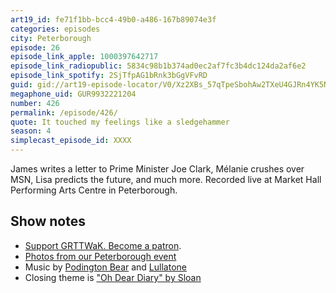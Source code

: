 ```yaml
---
art19_id: fe71f1bb-bcc4-49b0-a486-167b89074e3f
categories: episodes
city: Peterborough
episode: 26
episode_link_apple: 1000397642717
episode_link_radiopublic: 5834c98b1b374ad0ec2af7fc3b4dc124da2af6e2
episode_link_spotify: 2SjTfpAG1bRnk3bGgVFvRD
guid: gid://art19-episode-locator/V0/Xz2XBs_57qTpeSbohAw2TXeU4GJRn4YK5NGo-HMp-oQ
megaphone_uid: GUR9932221204
number: 426
permalink: /episode/426/
quote: It touched my feelings like a sledgehammer
season: 4
simplecast_episode_id: XXXX
---
```


James writes a letter to Prime Minister Joe Clark, Mélanie crushes over MSN, Lisa predicts the future, and much more. Recorded live at Market Hall Performing Arts Centre in Peterborough.

## Show notes
* [Support GRTTWaK. Become a patron](https://grownupsreadthingstheywroteaskids.com/support/?utm_source=podcast&utm_medium=referral&utm_campaign=425).
* [Photos from our Peterborough event](https://www.facebook.com/media/set/?set=a.10155275961993600.1073741905.121054468599&type=1&l=6e4a19126d)
* Music by [Podington Bear](https://geo.itunes.apple.com/us/artist/podington-bear/id250459572?at=10lR7u&mt=1&app=music) and [Lullatone](https://geo.itunes.apple.com/us/artist/lullatone/id34467705?at=10lR7u&mt=1&app=music)
* Closing theme is ["Oh Dear Diary" by Sloan](http://sloan.spinshop.com/details/9850)